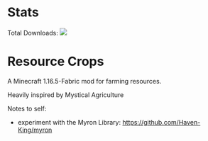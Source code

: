 # Stats
Total Downloads: <a href="https://www.curseforge.com/minecraft/mc-mods/resource-crops"><img src="http://cf.way2muchnoise.eu/full_453690_downloads.svg"></a></br>
<!--Used in packs: <a href="https://www.curseforge.com/minecraft/mc-mods/resource-crops"><img src="https://cf.way2muchnoise.eu/packs/full_453690_in_packs.svg"></a>-->

# Resource Crops
A Minecraft 1.16.5-Fabric mod for farming resources.

Heavily inspired by Mystical Agriculture

Notes to self:

 - experiment with the Myron Library:
https://github.com/Haven-King/myron
